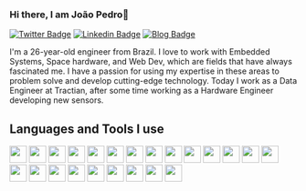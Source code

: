 ### Hi there, I am João Pedro👋

[![Twitter Badge](https://img.shields.io/badge/joaopedrovbs-blue?logo=twitter&style=for-the-badge)](https://twitter.com/joaopedrovbs)
[![Linkedin Badge](https://img.shields.io/badge/-Joao%20pedro%20Vilas-blue?style=for-the-badge&logo=Linkedin&logoColor=white&link=https://www.linkedin.com/in/joaopedrovbs/)](https://www.linkedin.com/in/joaopedrovbs/)
[![Blog Badge](https://img.shields.io/badge/my%20blog-blue?logo=PowerShell&logoColor=white&style=for-the-badge)]()

I'm a 26-year-old engineer from Brazil. I love to work with Embedded Systems, Space hardware, and Web Dev, which are fields that have always fascinated me. I have a passion for using my expertise in these areas to problem solve and develop cutting-edge technology. Today I work as a Data Engineer at Tractian, after some time working as a Hardware Engineer developing new sensors. 

<h2> Languages and Tools I use </h2>

<img height="30" src="https://img.shields.io/badge/Git-F05032?style=for-the-badge&logo=git&logoColor=white"> <img height="30" src="https://img.shields.io/badge/C-00599C?style=for-the-badge&logo=c&logoColor=white"> <img height="30" src="https://img.shields.io/badge/kicad-314CB0?style=for-the-badge&logo=kicad&logoColor=white"> <img height="30" src="https://img.shields.io/badge/arm-0091BD?style=for-the-badge&logo=arm&logoColor=white"> <img height="30" src="https://img.shields.io/badge/fusion%20360-0696D7?style=for-the-badge&logo=autodesk&logoColor=white"> <img height="30" src="https://img.shields.io/badge/espressif-E7352C?style=for-the-badge&logo=espressif&logoColor=white">
<img height="30" src="https://img.shields.io/badge/stm32-03234B?style=for-the-badge&logo=stmicroelectronics&logoColor=white"> <img height="30" src="https://img.shields.io/badge/Python-3776AB?style=for-the-badge&logo=python&logoColor=white"> <img height="30" src="https://img.shields.io/badge/Node.js-339933?style=for-the-badge&logo=node.js&logoColor=white"> <img height="30" src="https://img.shields.io/badge/Vue.js-4FC08D?style=for-the-badge&logo=vue.js&logoColor=white"> <img height="30" src="https://img.shields.io/badge/Vuetify-1867C0?style=for-the-badge&logo=vuetify&logoColor=white"> <img height="30" src="https://img.shields.io/badge/capacitor-119EFF?style=for-the-badge&logo=capacitor&logoColor=white"> <img height="30" src="https://img.shields.io/badge/go-00ADD8?style=for-the-badge&logo=go&logoColor=white"> <img height="30" src="https://img.shields.io/badge/C%2B%2B-00599C?style=for-the-badge&logo=c%2B%2B&logoColor=white"> <img height="30" src="https://img.shields.io/badge/Docker-2CA5E0?style=for-the-badge&logo=docker&logoColor=white">
<img height="30" src="https://img.shields.io/badge/Firebase-FFCA28?style=for-the-badge&logo=Firebase&logoColor=white"> <img height="30" src="https://img.shields.io/badge/Ubuntu-E95420?style=for-the-badge&logo=ubuntu&logoColor=white"> <img height="30" src="https://img.shields.io/badge/MongoDB-00000F?style=for-the-badge&logo=mongodb&logoColor=white"> <img height="30" src="https://img.shields.io/badge/LaTeX-47A141?style=for-the-badge&logo=LaTeX&logoColor=white"> <img height="30" src="https://img.shields.io/badge/Amazon_AWS-232F3E?style=for-the-badge&logo=amazon-aws&logoColor=white"> <img height="30" src="https://img.shields.io/badge/Google_chrome-4285F4?style=for-the-badge&logo=Google-chrome&logoColor=white">  <img height="30" src="https://img.shields.io/badge/Visual_Studio_Code-0078D4?style=for-the-badge&logo=visual%20studio%20code&logoColor=white"> <img height="30" src="https://img.shields.io/badge/Notion-000000?style=for-the-badge&logo=notion&logoColor=white">

